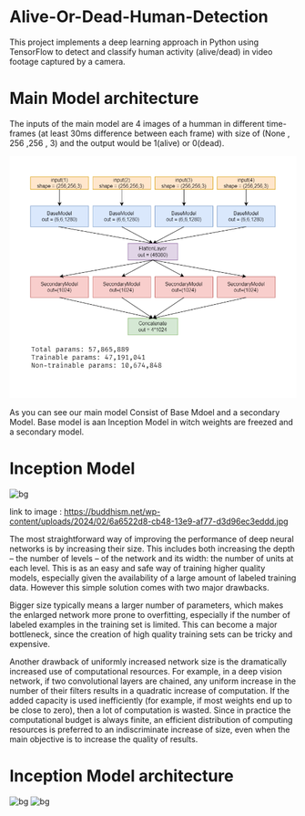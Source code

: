 # Alive-Or-Dead-Human-Detection
This project implements a deep learning approach in Python using TensorFlow to detect and classify human activity (alive/dead) in video footage captured by a camera.



# Main Model architecture

The inputs of the main model are 4 images of a humman in different time-frames (at least 30ms difference between each frame) with size of (None , 256 ,256 , 3) and the output would be 1(alive) or 0(dead).

![bg right:44%](https://github.com/SAhmadrezaAnaami/Alive-Or-Dead-Human-Detection/blob/main/images/mainModel.png)


As you can see our main model Consist of Base Mdoel and a secondary Model. Base model is aan Inception Model in witch weights are freezed and a secondary model.


# Inception Model

![bg](https://buddhism.net/wp-content/uploads/2024/02/6a6522d8-cb48-13e9-af77-d3d96ec3eddd.jpg)

link to image : https://buddhism.net/wp-content/uploads/2024/02/6a6522d8-cb48-13e9-af77-d3d96ec3eddd.jpg

The most straightforward way of improving the performance of deep neural networks is by increasing their size. This includes both increasing the depth – the number of levels – of the network and its
width: the number of units at each level. This is as an easy and safe way of training higher quality
models, especially given the availability of a large amount of labeled training data. However this
simple solution comes with two major drawbacks.

Bigger size typically means a larger number of parameters, which makes the enlarged network more
prone to overfitting, especially if the number of labeled examples in the training set is limited.
This can become a major bottleneck, since the creation of high quality training sets can be tricky and expensive.

Another drawback of uniformly increased network size is the dramatically increased use of computational resources. For example, in a deep vision network, if two convolutional layers are chained,
any uniform increase in the number of their filters results in a quadratic increase of computation. If
the added capacity is used inefficiently (for example, if most weights end up to be close to zero),
then a lot of computation is wasted. Since in practice the computational budget is always finite, an
efficient distribution of computing resources is preferred to an indiscriminate increase of size, even
when the main objective is to increase the quality of results.


# Inception Model architecture

![bg](https://www.oreilly.com/api/v2/epubs/9781788297684/files/assets/aeee76d5-2e68-41dc-9df7-335e88166a31.png)
![bg](https://www.scaler.com/topics/images/inception-network.webp)




